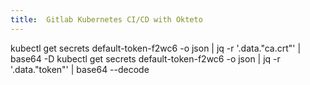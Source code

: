 ```yaml
---
title:  Gitlab Kubernetes CI/CD with Okteto
---
```

kubectl get secrets default-token-f2wc6 -o json | jq -r  '.data."ca.crt"' | base64 -D
kubectl get secrets default-token-f2wc6 -o json | jq -r  '.data."token"' | base64 --decode
